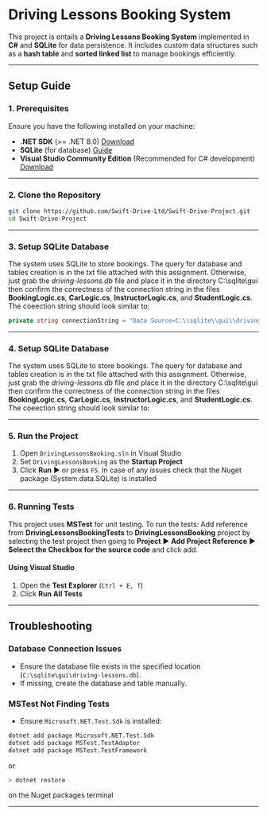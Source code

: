 # Driving Lessons Booking System  

This project is entails a **Driving Lessons Booking System** implemented in **C#** and **SQLite** for data persistence. It includes custom data structures such as a **hash table** and **sorted linked list** to manage bookings efficiently.

---

## Setup Guide  

### **1. Prerequisites**  
Ensure you have the following installed on your machine:  
- **.NET SDK** (>= .NET 8.0) [Download](https://dotnet.microsoft.com/en-us/download/dotnet/8.0)  
- **SQLite** (for database) [Guide](https://www.sqlitetutorial.net/download-install-sqlite/)  
- **Visual Studio Community Edition** (Recommended for C# development) [Download](https://visualstudio.microsoft.com/downloads/)

---

### **2️. Clone the Repository**  
```sh
git clone https://github.com/Swift-Drive-Ltd/Swift-Drive-Project.git
cd Swift-Drive-Project
```

---

### **3️. Setup SQLite Database**  
The system uses SQLite to store bookings. The query for database and tables creation is in the txt file attached with this assignment. Otherwise, just grab the _driving-lessons.db_ file and place it in the directory C:\sqlite\gui then confirm the correctness of the connection string in the files **BookingLogic.cs**, **CarLogic.cs**, **InstructorLogic.cs**, and **StudentLogic.cs**. The coeection string should look similar to:

```csharp
private string connectionString = "Data Source=C:\\sqlite\\gui\\driving-lessons.db;Version=3;";
```

---

### **4. Setup SQLite Database**  
The system uses SQLite to store bookings. The query for database and tables creation is in the txt file attached with this assignment. Otherwise, just grab the _driving-lessons.db_ file and place it in the directory C:\sqlite\gui then confirm the correctness of the connection string in the files **BookingLogic.cs**, **CarLogic.cs**, **InstructorLogic.cs**, and **StudentLogic.cs**. The coeection string should look similar to:

---

### **5. Run the Project**  
1. Open `DrivingLessonsBooking.sln` in Visual Studio  
2. Set `DrivingLessonsBooking` as the **Startup Project**  
3. Click **Run** ▶️ or press `F5`. In case of any issues check that the Nuget package (System.data.SQLite) is installed

---

### **6. Running Tests**  
This project uses **MSTest** for unit testing. To run the tests: Add reference from __DrivingLessonsBookingTests__ to __DrivingLessonsBooking__ project by selecting the test project then going to **Project** ▶️ **Add Project Reference** ▶️ **Seleect the Checkbox for the source code** and click add.

#### **Using Visual Studio**  
1. Open the **Test Explorer** (`Ctrl + E, T`)  
2. Click **Run All Tests**  

---

## Troubleshooting  

### **Database Connection Issues**  
- Ensure the database file exists in the specified location (`C:\sqlite\gui\driving-lessons.db`).  
- If missing, create the database and table manually.  

### **MSTest Not Finding Tests**  
- Ensure `Microsoft.NET.Test.Sdk` is installed:  
```sh
dotnet add package Microsoft.NET.Test.Sdk
dotnet add package MSTest.TestAdapter
dotnet add package MSTest.TestFramework
```

or 

```sh
> dotnet restore
```

on the Nuget packages terminal

---
